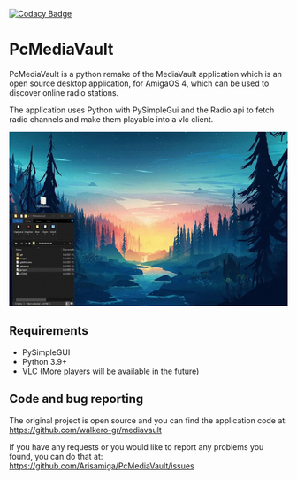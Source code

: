 [![Codacy Badge](https://api.codacy.com/project/badge/Grade/634c72a5f74142228ed82c47848ba17d)](https://app.codacy.com/gh/walkero-gr/mediavault?utm_source=github.com&utm_medium=referral&utm_content=walkero-gr/mediavault&utm_campaign=Badge_Grade_Settings)

# PcMediaVault

PcMediaVault is a python remake of the MediaVault application which is an open source desktop application, for AmigaOS 4, which can be
used to discover online radio stations.

The application uses Python with PySimpleGui and the Radio api to fetch radio channels and make them playable into a vlc client.

![preview](img/Preview.gif)

## Requirements
 * PySimpleGUI
 * Python 3.9+
 * VLC (More players will be available in the future)

## Code and bug reporting
The original project is open source and you can find the application code at: <br>
https://github.com/walkero-gr/mediavault

If you have any requests or you would like to report any problems you found,
you can do that at:
https://github.com/Arisamiga/PcMediaVault/issues
